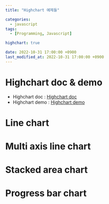 ```yaml
---
title: "Highchart 예제들"

categories: 
  - javascript
tags:
  - [Programming, Javascript]

highchart: true 

date: 2022-10-31 17:00:00 +0900
last_modified_at: 2022-10-31 17:00:00 +0900
---
```

# Highchart doc & demo
* Highchart doc  : [Highchart doc](https://www.highcharts.com/docs/index, "Highchart doc")
* Highchart demo : [Highchart demo](https://www.highcharts.com/demo, "Highchart demo")

# Line chart

 <div id="highchart_line_sample">
 </div>
 <script>
  Highcharts.chart('highchart_line_sample', {
    title: {
        text: 'U.S Solar Employment Growth by Job Category, 2010-2020'
    },
    subtitle: {
        text: 'Source: <a href="https://irecusa.org/programs/solar-jobs-census/" target="_blank">IREC</a>'
    },
    yAxis: {
        title: {
            text: 'Number of Employees'
        }
    },
    xAxis: {
        accessibility: {
            rangeDescription: 'Range: 2010 to 2020'
        }
    },
    legend: {
        layout: 'vertical',
        align: 'right',
        verticalAlign: 'middle'
    },
    plotOptions: {
        series: {
            label: {
                connectorAllowed: false
            },
            pointStart: 2010
        }
    },
    series: [{
        name: 'Installation & Developers',
        data: [43934, 48656, 65165, 81827, 112143, 142383,
            171533, 165174, 155157, 161454, 154610]
    }, {
        name: 'Manufacturing',
        data: [24916, 37941, 29742, 29851, 32490, 30282,
            38121, 36885, 33726, 34243, 31050]
    }, {
        name: 'Sales & Distribution',
        data: [11744, 30000, 16005, 19771, 20185, 24377,
            32147, 30912, 29243, 29213, 25663]
    }, {
        name: 'Operations & Maintenance',
        data: [null, null, null, null, null, null, null,
            null, 11164, 11218, 10077]
    }, {
        name: 'Other',
        data: [21908, 5548, 8105, 11248, 8989, 11816, 18274,
            17300, 13053, 11906, 10073]
    }],
    responsive: {
        rules: [{
            condition: {
                maxWidth: 500
            },
            chartOptions: {
                legend: {
                    layout: 'horizontal',
                    align: 'center',
                    verticalAlign: 'bottom'
                }
            }
        }]
    }
});
 </script>

# Multi axis line chart

 <div id="highchart_multi_axis_line_sample">
 </div>
 <script>
  Highcharts.chart('highchart_multi_axis_line_sample', {
    title: {
        text: 'Tank pressure, Ship speed, BOG'
    },
    yAxis: [{
        title: {
            text: 'Pressure, mbarg',
            style: {
                color: '#096191'
            }
        },
        labels: {
            format: '{value}',
            style: {
                color: '#096191'
            }
        }
    },{
    	title: {
            text: 'Ship speed, kt',
            style: {
                color: '#239148'
            },
            rotation: 270
        },
    	opposite: true,
      labels: {
            align: 'right',
            format: '{value}',
            style: {
                color: '#239148'
            }
        },
    },{
    	title: {
            text: 'M/E load, %',
            style: {
                color: '#ffe13b'
            },
            rotation: 270
        },
      opposite: true,
      labels: {
            align: 'right',
            format: '{value}',
            style: {
                color: '#ffe13b'
            }
        },
    }],
    xAxis: {
    	type: "category",
      gridLineWidth: 1
    },
    legend: {
        layout: 'horizontal',
        align: 'center',
        verticalAlign: 'bottom'
    },
    plotOptions: {
        series: {
            label: {
                connectorAllowed: false
            },
            marker: {
                enabled: false,
                states: {
                    hover: {
                        enabled: false
                    }
                }
            }
        }
    },
    tooltip: {
        crosshairs: true,
        animation: true,
        shared: true
    },
    series: [{
        name: 'Pressure (predicted)',
        color: '#f29416',
        yAxis: 0,
        dashStyle: 'dash',
        tooltip: {
            valueSuffix: ' mbarg'
        },
        data: [
            ["22-03-07<br>17:54", 43934], 
            ["22-03-12<br>18:35", 48656], 
            ["22-03-15<br>06:55", 65165], 
            ["22-03-17<br>19:16", 81827], 
            ["22-03-20<br>07:36", 112143], 
            ["22-03-22<br>19:57", 142383],
            ["22-03-25<br>08:17", 171533], 
            ["22-03-27<br>20:38", 165174], 
            ["22-03-30<br>08:59", 155157]
        ]
    }, {
        name: 'Pressure (acture)',
        color: '#f29416',
        yAxis: 0,
        tooltip: {
            valueSuffix: ' mbarg'
        },
        data: [
            ["22-03-07<br>17:54", 43934], 
            ["22-03-12<br>18:35", 48656], 
            ["22-03-15<br>06:55", 65165], 
            ["22-03-17<br>19:16", 81827], 
            ["22-03-20<br>07:36", 112143], 
            ["22-03-22<br>19:57", null],
            ["22-03-25<br>08:17", null], 
            ["22-03-27<br>20:38", null], 
            ["22-03-30<br>08:59", null]
        ]
    }, {
        name: 'Ship speed (predicted)',
        color: '#ffe13b',
        yAxis: 1,
        dashStyle: 'dash',
        tooltip: {
            valueSuffix: ' knot'
        },
        data: [
            ["22-03-07<br>17:54", 24916], 
            ["22-03-12<br>18:35", 37941], 
            ["22-03-15<br>06:55", 29742], 
            ["22-03-17<br>19:16", 29851], 
            ["22-03-20<br>07:36", 32490], 
            ["22-03-22<br>19:57", 30282],
            ["22-03-25<br>08:17", 38121], 
            ["22-03-27<br>20:38", 36885], 
            ["22-03-30<br>08:59", 33726]
        ]
    }, {
        name: 'Ship speed (actural)',
        color: '#ffe13b',
        yAxis: 1,
        tooltip: {
            valueSuffix: ' knot'
        },
        data: [
            ["22-03-07<br>17:54", 24916], 
            ["22-03-12<br>18:35", 37941], 
            ["22-03-15<br>06:55", 29742], 
            ["22-03-17<br>19:16", 29851], 
            ["22-03-20<br>07:36", 32490], 
            ["22-03-22<br>19:57", null],
            ["22-03-25<br>08:17", null], 
            ["22-03-27<br>20:38", null], 
            ["22-03-30<br>08:59", null]
        ]
    }, {
        name: 'M/E load % (predicted)',
        color: '#239148',
        yAxis: 2,
        dashStyle: 'dash',
        tooltip: {
            valueSuffix: ' %'
        },
        data: [
            ["22-03-07<br>17:54", 11744], 
            ["22-03-12<br>18:35", 30000], 
            ["22-03-15<br>06:55", 16005], 
            ["22-03-17<br>19:16", 19771], 
            ["22-03-20<br>07:36", 20185], 
            ["22-03-22<br>19:57", 24377],
            ["22-03-25<br>08:17", 32147], 
            ["22-03-27<br>20:38", 30912], 
            ["22-03-30<br>08:59", 29243]
        ]
    }, {
        name: 'M/E load % (actual)',
        color: '#239148',
        yAxis: 2,
        tooltip: {
            valueSuffix: ' %'
        },
        data: [
            ["22-03-07<br>17:54", 11744], 
            ["22-03-12<br>18:35", 30000], 
            ["22-03-15<br>06:55", 16005], 
            ["22-03-17<br>19:16", 19771], 
            ["22-03-20<br>07:36", 20185], 
            ["22-03-22<br>19:57", null],
            ["22-03-25<br>08:17", null], 
            ["22-03-27<br>20:38", null], 
            ["22-03-30<br>08:59", null]
        ]
    }],
    responsive: {
        rules: [{
            condition: {
                maxWidth: 500
            },
            chartOptions: {
                legend: {
                    layout: 'horizontal',
                    align: 'center',
                    verticalAlign: 'bottom'
                }
            }
        }]
    }
});
 </script>

# Stacked area chart

 <div id="highchart_stacked_area_sample">
 </div>
 <script>
Highcharts.chart('highchart_stacked_area_sample', {
    title: {
        text: 'BOG usage'
    },
    chart: {
        type: 'area'
    },
    yAxis: {
        title: {
            text: 'Mass flow, kg/h'
        }
    },
    tooltip: {
        crosshairs: true,
        animation: true,
        shared: true,
        headerFormat: '<span style="font-size:12px"><b>{point.key}</b></span><br>'
    },
    legend: {
    		enabled: false
    },
    plotOptions: {
        series: {
            marker: {
                enabled: false
            },
            type: 'area',
        },
        area: {
            stacking: 'normal',
            lineColor: '#666666',
            lineWidth: 1,
            marker: {
                lineWidth: 1,
                lineColor: '#666666',
                enabled: false,
                states: {
                    hover: {
                        enabled: false
                    }
                }
            }
        }
    },
    series: [{
        name: 'BOG (predicted)',
        type: 'line',
        lineWidth: 5,
        dashStyle: 'dash',
        color: '#f29416',
        data: [2000, 2050, 2110, 2050, 1950, 2100, 1850, 1920, 2300, 2350]
    }, {
        name: 'BOG (actual)',
        type: 'line',
        lineWidth: 5,
        color: '#f29416',
        data: [2000, 2050, 2110, 2050, 1950, null, null, null, null, null]
    }, {
        name: 'LDC_GCU',
        type: 'area',
        color: '#239148',
        data: [0, 0, 0, 10, 50, 1100, 1150, 900, 0, 0]
    }, {
        name: 'LDC_Engine',
        type: 'area',
        color: '#ffe13b',
        data: [2000, 2050, 2100, 2040, 1900, 1000, 700, 1020, 2300, 2350]
    }]
});
 </script>

# Progress bar chart

 <div id="highchart_progress_bar_sample">
 </div>
 <script>
Highcharts.chart('highchart_progress_bar_sample', {
  chart: {
    type: 'bar',
    height: 70
  },  
  title: {
    text: '',
    align: 'center',
    margin: 0
  },
  credits: false,
  legend: false,
  tooltip: false,
  plotOptions: {
    bar: {
      borderWidth: 0,
      borderRadius: 3,
      animation: false,
      enableMouseTracking: false
    },
    series: {
      pointWidth: 16,
      color: {
        pattern: {
          path: {
            d: 'M 0 0 L 8 10 L 16 0 M 0 4 L 8 13 L 16 3',
            strokeWidth: 3
          },
          width: 16,
          height: 17,
          x: 7
        }
      }
    }
  },
  xAxis: {
    visible: false
  },
  yAxis: {
    visible: false,
    min: 0,
    max: 100,
    title: {
      text: null
    },
    gridLineWidth: 0,
    labels: {
      style: {
        color: Highcharts.getOptions().colors[0]
      }
    }
  },
  series: [
   {
    name: "Fill",
    data: [100],
    color: {
      pattern: {
        color: 'gray'
      }
    },
    grouping: false
  },
  {
    name: "Percentage",
    data: [75],
    color: {
      pattern: {
        color: '#f29416'
      }
    },
    dataLabels: {
      enabled: true,
      inside: false,
      align: 'right',
      position: 'bottom',
      x: 28,
      y: 28,
      format: 'Current',
      shape: 'callout',
      crop: false,
      overflow: "allow",
      backgroundColor: 'rgba(0, 0, 0, 0.75)',
      style: {
        color: '#FFFFFF',
        textOutline: false
      }
    }
  }
  ]
})
 </script>